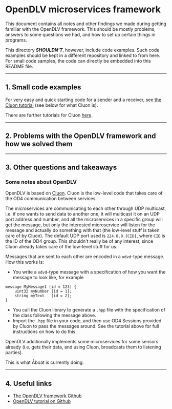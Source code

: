 # OpenDLV microservices framework

This document contains all notes and other findings we made during getting
familiar with the OpenDLV framework. This should be mostly problems, answers to
some questions we had, and how to set up certain things in programs.

This directory _**SHOULDN'T**_, however, include code examples. Such code
examples should be kept in a different repository and linked to from here. For
small code samples, the code can directly be embedded into this README file.

---

## 1. Small code examples

For very easy and quick starting code for a sender and a receiver, see [the
Cluon tutorial](https://wandbox.org/permlink/3S1bSOaLakXfdWWZ) (see below for what Cluon is).

There are further tutorials for Cluon [here](https://github.com/chrberger/libcluon#tutorials--api-documentation).

---

## 2. Problems with the OpenDLV framework and how we solved them

---

## 3. Other questions and takeaways

### Some notes about OpenDLV

OpenDLV is based on [Cluon](https://github.com/chrberger/libcluon). Cluon is the low-level code that takes care of
the OD4 communication between services.

The microservices are communicating to each other through UDP multicast, i.e. if
one wants to send data to another one, it will multicast it on an UDP port
address and number, and all the microservices in a specific group will get the
message, but only the interested microservice will listen for the message and
actually do something with that (the low-level stuff is taken care of by Cluon).
The default UDP port used is `224.0.0.{CID}`, where `CID` is the ID of the OD4
group. This shouldn't really be of any interest, since Cluon already takes care
of the low-level stuff for us.

Messages that are sent to each other are encoded in a `odvd`-type message. How
this works is:
- You write a `odvd`-type message with a specification of how you want the
  message to look like, for example

```odvd
message MyMessage1 [id = 123] {
    uint32 myNumber [id = 1];
    string myText   [id = 2];
}
```

- You call the Cluon library to generate a `.hpp` file with the specification of
  the class following the message above.
- Import the `.hpp` file in your code, and then use OD4 Sessions provided by
  Cluon to pass the messages around. See the tutorial above for full
  instructions on how to do this.

OpenDLV additionally implements some microservices for some sensors already
(i.e. gets their data, and using Cluon, broadcasts them to listening parties).

This is what Åboat is currently doing.

---

## 4. Useful links

- [The OpenDLV framework Github](https://github.com/chalmers-revere/opendlv)
- [OpenDLV tutorial on Github](https://github.com/chalmers-revere/opendlv-tutorial-kiwi)
